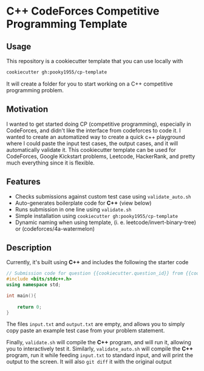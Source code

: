 # C++ CodeForces Competitive Programming Template
## Usage
This repository is a cookiecutter template that you can use locally with
```sh
cookiecutter gh:pooky1955/cp-template
```
It will create a folder for you to start working on a C++ competitive programming problem.

## Motivation
I wanted to get started doing CP (competitive programming), especially in CodeForces,
  and didn't like the interface from codeforces to code it.
  I wanted to create an automatized way to create a quick c++ playground where I could paste 
  the input test cases, the output cases, and it will automatically validate it.
  This cookiecutter template can be used for CodeForces, Google Kickstart problems, Leetcode, HackerRank, and pretty much everything since it is flexible.

## Features
- Checks submissions against custom test case using `validate_auto.sh`
- Auto-generates boilerplate code for **C++** (view below)
- Runs submission in one line using `validate.sh`
- Simple installation using `cookiecutter gh:pooky1955/cp-template`
- Dynamic naming when using template, (i. e. leetcode/invert-binary-tree) or (codeforces/4a-watermelon)

## Description
Currently, it's built using **C++** and includes the following the starter code
```cpp
// Submission code for question {{cookiecutter.question_id}} from {{cookiecutter.question_source}}
#include <bits/stdc++.h>
using namespace std;

int main(){
    
    return 0;
}
```
The files `input.txt` and `output.txt` are empty, and
allows you to simply copy paste an example test case from your problem statement.

Finally, `validate.sh` will compile the **C++** program, and will run it, allowing you to interactively test it.
Similarly, `validate_auto.sh` will compile the **C++** program, run it while feeding `input.txt` to standard input, and will print the output to the screen.
It will also `git diff` it with the original output
